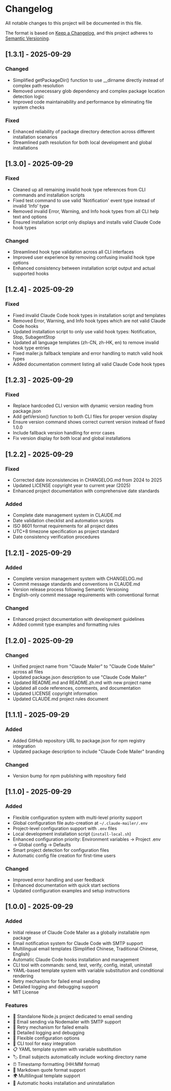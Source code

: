 # Changelog

All notable changes to this project will be documented in this file.

The format is based on [Keep a Changelog](https://keepachangelog.com/en/1.0.0/),
and this project adheres to [Semantic Versioning](https://semver.org/spec/v2.0.0.html).

## [1.3.1] - 2025-09-29

### Changed
- Simplified getPackageDir() function to use __dirname directly instead of complex path resolution
- Removed unnecessary glob dependency and complex package location detection logic
- Improved code maintainability and performance by eliminating file system checks

### Fixed
- Enhanced reliability of package directory detection across different installation scenarios
- Streamlined path resolution for both local development and global installations

## [1.3.0] - 2025-09-29

### Fixed
- Cleaned up all remaining invalid hook type references from CLI commands and installation scripts
- Fixed test command to use valid 'Notification' event type instead of invalid 'Info' type
- Removed invalid Error, Warning, and Info hook types from all CLI help text and options
- Ensured installation script only displays and installs valid Claude Code hook types

### Changed
- Streamlined hook type validation across all CLI interfaces
- Improved user experience by removing confusing invalid hook type options
- Enhanced consistency between installation script output and actual supported hooks

## [1.2.4] - 2025-09-29

### Fixed
- Fixed invalid Claude Code hook types in installation script and templates
- Removed Error, Warning, and Info hook types which are not valid Claude Code hooks
- Updated installation script to only use valid hook types: Notification, Stop, SubagentStop
- Updated all language templates (zh-CN, zh-HK, en) to remove invalid hook type entries
- Fixed mailer.js fallback template and error handling to match valid hook types
- Added documentation comment listing all valid Claude Code hook types

## [1.2.3] - 2025-09-29

### Fixed
- Replace hardcoded CLI version with dynamic version reading from package.json
- Add getVersion() function to both CLI files for proper version display
- Ensure version command shows correct current version instead of fixed 1.0.0
- Include fallback version handling for error cases
- Fix version display for both local and global installations

## [1.2.2] - 2025-09-29

### Fixed
- Corrected date inconsistencies in CHANGELOG.md from 2024 to 2025
- Updated LICENSE copyright year to current year (2025)
- Enhanced project documentation with comprehensive date standards

### Added
- Complete date management system in CLAUDE.md
- Date validation checklist and automation scripts
- ISO 8601 format requirements for all project dates
- UTC+8 timezone specification as project standard
- Date consistency verification procedures

## [1.2.1] - 2025-09-29

### Added
- Complete version management system with CHANGELOG.md
- Commit message standards and conventions in CLAUDE.md
- Version release process following Semantic Versioning
- English-only commit message requirements with conventional format

### Changed
- Enhanced project documentation with development guidelines
- Added commit type examples and formatting rules

## [1.2.0] - 2025-09-29

### Changed
- Unified project name from "Claude Mailer" to "Claude Code Mailer" across all files
- Updated package.json description to use "Claude Code Mailer"
- Updated README.md and README.zh.md with new project name
- Updated all code references, comments, and documentation
- Updated LICENSE copyright information
- Updated CLAUDE.md project rules document

## [1.1.1] - 2025-09-29

### Added
- Added GitHub repository URL to package.json for npm registry integration
- Updated package description to include "Claude Code Mailer" branding

### Changed
- Version bump for npm publishing with repository field

## [1.1.0] - 2025-09-29

### Added
- Flexible configuration system with multi-level priority support
- Global configuration file auto-creation at `~/.claude-mailer/.env`
- Project-level configuration support with `.env` files
- Local development installation script (`install-local.sh`)
- Enhanced configuration priority: Environment variables → Project .env → Global config → Defaults
- Smart project detection for configuration files
- Automatic config file creation for first-time users

### Changed
- Improved error handling and user feedback
- Enhanced documentation with quick start sections
- Updated configuration examples and setup instructions

## [1.0.0] - 2025-09-29

### Added
- Initial release of Claude Code Mailer as a globally installable npm package
- Email notification system for Claude Code with SMTP support
- Multilingual email templates (Simplified Chinese, Traditional Chinese, English)
- Automatic Claude Code hooks installation and management
- CLI tool with commands: send, test, verify, config, install, uninstall
- YAML-based template system with variable substitution and conditional rendering
- Retry mechanism for failed email sending
- Detailed logging and debugging support
- MIT License

### Features
- 🚀 Standalone Node.js project dedicated to email sending
- 📧 Email sending via Nodemailer with SMTP support
- 🔄 Retry mechanism for failed emails
- 📝 Detailed logging and debugging
- 🔧 Flexible configuration options
- 🎯 CLI tool for easy integration
- 📋 YAML template system with variable substitution
- 🏷️ Email subjects automatically include working directory name
- ⏰ Timestamp formatting (HH:MM format)
- 💬 Markdown quote format support
- 🌍 Multilingual template support
- 🚫 Automatic hooks installation and uninstallation